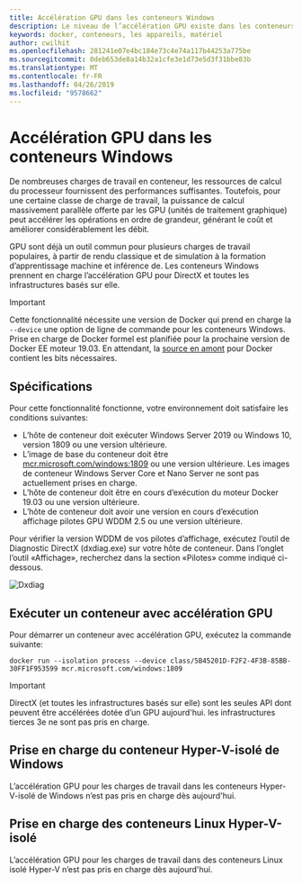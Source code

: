 ```yaml
---
title: Accélération GPU dans les conteneurs Windows
description: Le niveau de l’accélération GPU existe dans les conteneurs Windows
keywords: docker, conteneurs, les appareils, matériel
author: cwilhit
ms.openlocfilehash: 281241e07e4bc184e73c4e74a117b44253a775be
ms.sourcegitcommit: 0deb653de8a14b32a1cfe3e1d73e5d3f31bbe83b
ms.translationtype: MT
ms.contentlocale: fr-FR
ms.lasthandoff: 04/26/2019
ms.locfileid: "9578662"
---
```

# <a name="gpu-acceleration-in-windows-containers"></a>Accélération GPU dans les conteneurs Windows

De nombreuses charges de travail en conteneur, les ressources de calcul du processeur fournissent des performances suffisantes. Toutefois, pour une certaine classe de charge de travail, la puissance de calcul massivement parallèle offerte par les GPU (unités de traitement graphique) peut accélérer les opérations en ordre de grandeur, générant le coût et améliorer considérablement les débit.

GPU sont déjà un outil commun pour plusieurs charges de travail populaires, à partir de rendu classique et de simulation à la formation d’apprentissage machine et inférence de. Les conteneurs Windows prennent en charge l’accélération GPU pour DirectX et toutes les infrastructures basés sur elle.

> [!IMPORTANT]
> Cette fonctionnalité nécessite une version de Docker qui prend en charge la `--device` une option de ligne de commande pour les conteneurs Windows. Prise en charge de Docker formel est planifiée pour la prochaine version de Docker EE moteur 19.03. En attendant, la [source en amont](https://master.dockerproject.org/) pour Docker contient les bits nécessaires.

## <a name="requirements"></a>Spécifications

Pour cette fonctionnalité fonctionne, votre environnement doit satisfaire les conditions suivantes:

- L’hôte de conteneur doit exécuter Windows Server 2019 ou Windows 10, version 1809 ou une version ultérieure.
- L’image de base du conteneur doit être [mcr.microsoft.com/windows:1809](https://hub.docker.com/_/microsoft-windowsfamily-windows) ou une version ultérieure. Les images de conteneur Windows Server Core et Nano Server ne sont pas actuellement prises en charge.
- L’hôte de conteneur doit être en cours d’exécution du moteur Docker 19.03 ou une version ultérieure.
- L’hôte de conteneur doit avoir une version en cours d’exécution affichage pilotes GPU WDDM 2.5 ou une version ultérieure.

Pour vérifier la version WDDM de vos pilotes d’affichage, exécutez l’outil de Diagnostic DirectX (dxdiag.exe) sur votre hôte de conteneur. Dans l’onglet l’outil «Affichage», recherchez dans la section «Pilotes» comme indiqué ci-dessous.

![Dxdiag](media/dxdiag.png)

## <a name="run-a-container-with-gpu-acceleration"></a>Exécuter un conteneur avec accélération GPU

Pour démarrer un conteneur avec accélération GPU, exécutez la commande suivante:

```shell
docker run --isolation process --device class/5B45201D-F2F2-4F3B-85BB-30FF1F953599 mcr.microsoft.com/windows:1809
```

> [!IMPORTANT]
> DirectX (et toutes les infrastructures basés sur elle) sont les seules API dont peuvent être accélérées dotée d’un GPU aujourd'hui. les infrastructures tierces 3e ne sont pas pris en charge.

## <a name="hyper-v-isolated-windows-container-support"></a>Prise en charge du conteneur Hyper-V-isolé de Windows

L’accélération GPU pour les charges de travail dans les conteneurs Hyper-V-isolé de Windows n’est pas pris en charge dès aujourd'hui.

## <a name="hyper-v-isolated-linux-container-support"></a>Prise en charge des conteneurs Linux Hyper-V-isolé

L’accélération GPU pour les charges de travail dans des conteneurs Linux isolé Hyper-V n’est pas pris en charge dès aujourd'hui.

